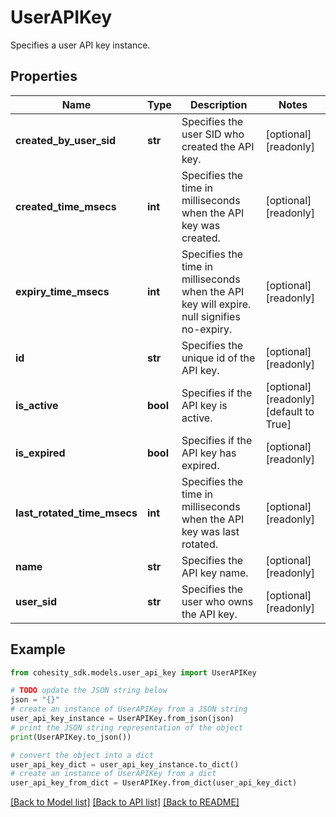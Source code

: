 # UserAPIKey

Specifies a user API key instance.

## Properties

Name | Type | Description | Notes
------------ | ------------- | ------------- | -------------
**created_by_user_sid** | **str** | Specifies the user SID who created the API key. | [optional] [readonly] 
**created_time_msecs** | **int** | Specifies the time in milliseconds when the API key was created. | [optional] [readonly] 
**expiry_time_msecs** | **int** | Specifies the time in milliseconds when the API key will expire. null signifies no-expiry. | [optional] [readonly] 
**id** | **str** | Specifies the unique id of the API key. | [optional] [readonly] 
**is_active** | **bool** | Specifies if the API key is active. | [optional] [readonly] [default to True]
**is_expired** | **bool** | Specifies if the API key has expired. | [optional] [readonly] 
**last_rotated_time_msecs** | **int** | Specifies the time in milliseconds when the API key was last rotated. | [optional] [readonly] 
**name** | **str** | Specifies the API key name. | [optional] [readonly] 
**user_sid** | **str** | Specifies the user who owns the API key. | [optional] [readonly] 

## Example

```python
from cohesity_sdk.models.user_api_key import UserAPIKey

# TODO update the JSON string below
json = "{}"
# create an instance of UserAPIKey from a JSON string
user_api_key_instance = UserAPIKey.from_json(json)
# print the JSON string representation of the object
print(UserAPIKey.to_json())

# convert the object into a dict
user_api_key_dict = user_api_key_instance.to_dict()
# create an instance of UserAPIKey from a dict
user_api_key_from_dict = UserAPIKey.from_dict(user_api_key_dict)
```
[[Back to Model list]](../README.md#documentation-for-models) [[Back to API list]](../README.md#documentation-for-api-endpoints) [[Back to README]](../README.md)


